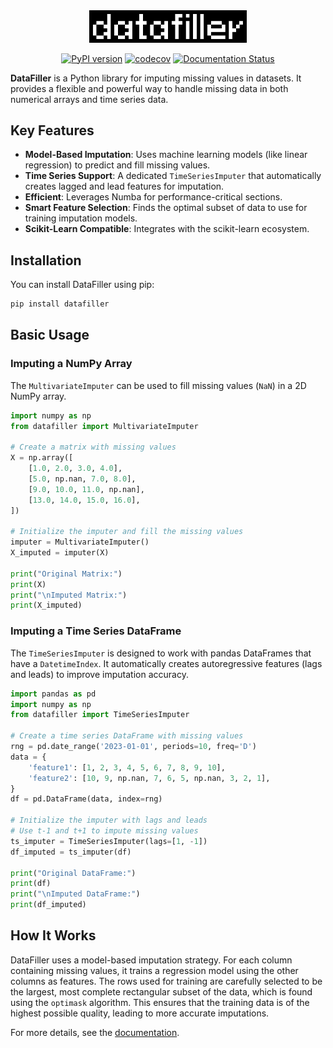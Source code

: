 <div align="center">

<picture>
  <source media="(prefers-color-scheme: light)" srcset="https://raw.githubusercontent.com/CyrilJl/datafiller/main/docs/_static/datafiller_light.svg">
  <img alt="datafiller logo" src="https://raw.githubusercontent.com/CyrilJl/datafiller/main/docs/_static/datafiller_dark.svg" width="50%" height="50%">
</picture>

[![PyPI version](https://badge.fury.io/py/datafiller.svg)](https://badge.fury.io/py/datafiller)
[![codecov](https://codecov.io/github/CyrilJl/datafiller/graph/badge.svg?token=PXK2523PL9)](https://codecov.io/github/CyrilJl/datafiller)
[![Documentation Status](https://readthedocs.org/projects/datafiller/badge/?version=latest)](https://datafiller.readthedocs.io/en/latest/?badge=latest)


</div>

**DataFiller** is a Python library for imputing missing values in datasets. It provides a flexible and powerful way to handle missing data in both numerical arrays and time series data.

## Key Features

- **Model-Based Imputation**: Uses machine learning models (like linear regression) to predict and fill missing values.
- **Time Series Support**: A dedicated ``TimeSeriesImputer`` that automatically creates lagged and lead features for imputation.
- **Efficient**: Leverages Numba for performance-critical sections.
- **Smart Feature Selection**: Finds the optimal subset of data to use for training imputation models.
- **Scikit-Learn Compatible**: Integrates with the scikit-learn ecosystem.

## Installation

You can install DataFiller using pip:

```bash
pip install datafiller
```

## Basic Usage

### Imputing a NumPy Array

The ``MultivariateImputer`` can be used to fill missing values (`NaN`) in a 2D NumPy array.

```python
import numpy as np
from datafiller import MultivariateImputer

# Create a matrix with missing values
X = np.array([
    [1.0, 2.0, 3.0, 4.0],
    [5.0, np.nan, 7.0, 8.0],
    [9.0, 10.0, 11.0, np.nan],
    [13.0, 14.0, 15.0, 16.0],
])

# Initialize the imputer and fill the missing values
imputer = MultivariateImputer()
X_imputed = imputer(X)

print("Original Matrix:")
print(X)
print("\nImputed Matrix:")
print(X_imputed)
```

### Imputing a Time Series DataFrame

The ``TimeSeriesImputer`` is designed to work with pandas DataFrames that have a ``DatetimeIndex``. It automatically creates autoregressive features (lags and leads) to improve imputation accuracy.

```python
import pandas as pd
import numpy as np
from datafiller import TimeSeriesImputer

# Create a time series DataFrame with missing values
rng = pd.date_range('2023-01-01', periods=10, freq='D')
data = {
    'feature1': [1, 2, 3, 4, 5, 6, 7, 8, 9, 10],
    'feature2': [10, 9, np.nan, 7, 6, 5, np.nan, 3, 2, 1],
}
df = pd.DataFrame(data, index=rng)

# Initialize the imputer with lags and leads
# Use t-1 and t+1 to impute missing values
ts_imputer = TimeSeriesImputer(lags=[1, -1])
df_imputed = ts_imputer(df)

print("Original DataFrame:")
print(df)
print("\nImputed DataFrame:")
print(df_imputed)
```

## How It Works

DataFiller uses a model-based imputation strategy. For each column containing missing values, it trains a regression model using the other columns as features. The rows used for training are carefully selected to be the largest, most complete rectangular subset of the data, which is found using the ``optimask`` algorithm. This ensures that the training data is of the highest possible quality, leading to more accurate imputations.

For more details, see the [documentation](https://datafiller.readthedocs.io/).
